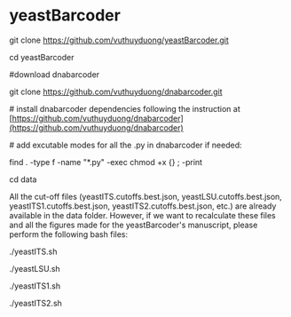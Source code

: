 # yeastBarcoder


git clone https://github.com/vuthuyduong/yeastBarcoder.git

cd yeastBarcoder

\#download dnabarcoder 

git clone https://github.com/vuthuyduong/dnabarcoder.git

\# install dnabarcoder dependencies following the instruction at [https://github.com/vuthuyduong/dnabarcoder](https://github.com/vuthuyduong/dnabarcoder)

\# add excutable modes for all the .py in dnabarcoder if needed:

find . -type f -name "*.py" -exec chmod +x {} \; -print

cd data

<it>All the cut-off files (yeastITS.cutoffs.best.json, yeastLSU.cutoffs.best.json, yeastITS1.cutoffs.best.json, yeastITS2.cutoffs.best.json, etc.) are already available in the data folder. However, if we want to recalculate these files and all the figures made for the yeastBarcoder's manuscript, please perform the following bash files:</it>

./yeastITS.sh

./yeastLSU.sh

./yeastITS1.sh

./yeastITS2.sh

